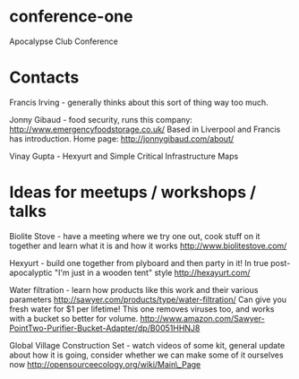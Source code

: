 conference-one
==============

Apocalypse Club Conference


Contacts
========

Francis Irving - generally thinks about this sort of thing way too much.

Jonny Gibaud - food security, runs this company: http://www.emergencyfoodstorage.co.uk/
    Based in Liverpool and Francis has introduction. Home page: http://jonnygibaud.com/about/

Vinay Gupta - Hexyurt and Simple Critical Infrastructure Maps


Ideas for meetups / workshops / talks
=====================================

Biolite Stove - have a meeting where we try one out, cook stuff on it together
and learn what it is and how it works
http://www.biolitestove.com/

Hexyurt - build one together from plyboard and then party in it! In true
post-apocalyptic "I'm just in a wooden tent" style
http://hexayurt.com/

Water filtration - learn how products like this work and their various parameters
http://sawyer.com/products/type/water-filtration/
Can give you fresh water for $1 per lifetime! This one removes viruses too, and
works with a bucket so better for volume.
http://www.amazon.com/Sawyer-PointTwo-Purifier-Bucket-Adapter/dp/B0051HHNJ8

Global Village Construction Set - watch videos of some kit, general update
about how it is going, consider whether we can make some of it ourselves now
http://opensourceecology.org/wiki/Main\_Page


